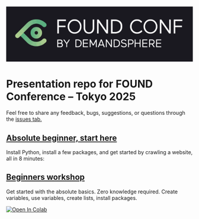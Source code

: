 ![](foundconf_logo.png)


# Presentation repo for FOUND Conference – Tokyo 2025

Feel free to share any feedback, bugs, suggestions, or questions through the [issues tab.](https://github.com/eliasdabbas/searchnstuff/issues)

## [Absolute beginner, start here](https://www.youtube.com/watch?v=QKLDaDYOLv8)

Install Python, install a few packages, and get started by crawling a website, all in 8 minutes:

## [Beginners workshop](beginners_workshop.ipynb)

Get started with the absolute basics. Zero knowledge required. Create variables, use variables, create lists, install packages.

[![Open In Colab](https://colab.research.google.com/assets/colab-badge.svg)](https://colab.research.google.com/github/eliasdabbas/foundconf/blob/main/beginners_workshop.ipynb)

